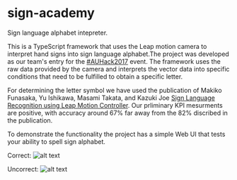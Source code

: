 # sign-academy
Sign language alphabet intepreter.

This is a TypeScript framework that uses the Leap motion camera to interpret hand signs into sign language alphabet.The project was developed as our team's entry for the [#AUHack2017](https://auhack.org/) event. The framework uses the raw data provided by the camera and interprets the vector data into specific conditions that need to be fulfilled to obtain a specific letter.

For determining the letter symbol we have used the publication of Makiko Funasaka, Yu Ishikawa, Masami Takata, and Kazuki Joe [Sign Language Recognition using Leap Motion Controller](http://worldcomp-proceedings.com/proc/p2015/PDP7080.pdf). Our prliminary KPI mesurments are positive, with accuracy around 67% far away from the 82% discribed in the publication. 

To demonstrate the functionality the project has a simple Web UI that tests your ability to spell sign alphabet.

Correct:
![alt text](https://github.com/sbozhilov/sign-academy/blob/master/info/Correct.jpg "Correct")

Uncorrect:
![alt text](https://github.com/sbozhilov/sign-academy/blob/master/info/Uncorrect.jpg "Uncorrect")
